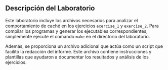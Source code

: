 ## Descripción del Laboratorio

Este laboratorio incluye los archivos necesarios para analizar el comportamiento de caché en los ejercicios `exercise_1` y `exercise_2`. Para compilar los programas y generar los ejecutables correspondientes, simplemente ejecute el comando `make` en el directorio del laboratorio. 

Además, se proporciona un archivo adicional que actúa como un script que facilitó la redacción del informe. Este archivo contiene instrucciones y plantillas que ayudaron a documentar los resultados y análisis de los ejercicios.

